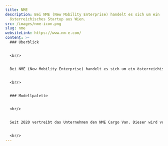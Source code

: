 ```yaml
---
title: NME
description: Bei NME (New Mobility Enterprise) handelt es sich um ein
  österreichisches Startup aus Wien.
src: /images/nme-icon.png
slug: nme
websiteLink: https://www.nm-e.com/
content: >-
  ### Überblick


  <br/>


  Bei NME (New Mobility Enterprise) handelt es sich um ein österreichisches Startup aus Wien. Das Unternehmen wurde von Michael Punzet und Maximilian Mader im Juni 2018 gegründet. NME  verfolge laut Punzet das Ziel, mit ganzheitlichen Lösungen das kombinierte Potenzial aus Elektrifizierung und Digitalisierung im Mobilitätssektor zu heben. 


  <br/>


  ### Modellpalette


  <br/>


  Seit 2020 vertreibt das Unternehmen den NME Cargo Van. Dieser wird vom chinesischen Konzern DSFK und der dazugehörige Marke Dongfeng produziert. Der NME Cargo Van ist ein Kastenwagen von Dongfeng, welcher mit großem Platzangebot und niedrigem Preis punkten will. Eine große Auswahl gibt es bei NME jedoch nicht. Den Cargo Van gibt es nur als 4,50 Meter langen, Zweisitzer mit einem 41 kWh-Akku.


  <br/>
---
```


